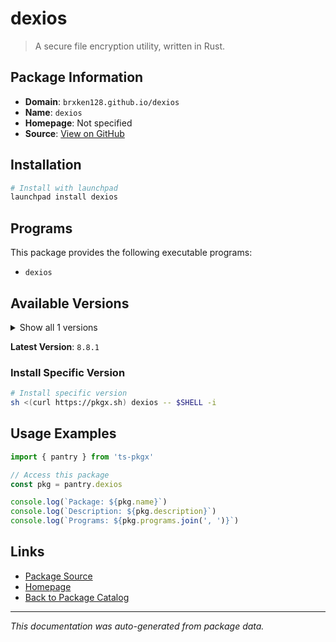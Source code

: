 # dexios

> A secure file encryption utility, written in Rust.

## Package Information

- **Domain**: `brxken128.github.io/dexios`
- **Name**: `dexios`
- **Homepage**: Not specified
- **Source**: [View on GitHub](https://github.com/pkgxdev/pantry/tree/main/projects/brxken128.github.io/dexios/package.yml)

## Installation

```bash
# Install with launchpad
launchpad install dexios
```

## Programs

This package provides the following executable programs:

- `dexios`

## Available Versions

<details>
<summary>Show all 1 versions</summary>

- `8.8.1`

</details>

**Latest Version**: `8.8.1`

### Install Specific Version

```bash
# Install specific version
sh <(curl https://pkgx.sh) dexios -- $SHELL -i
```

## Usage Examples

```typescript
import { pantry } from 'ts-pkgx'

// Access this package
const pkg = pantry.dexios

console.log(`Package: ${pkg.name}`)
console.log(`Description: ${pkg.description}`)
console.log(`Programs: ${pkg.programs.join(', ')}`)
```

## Links

- [Package Source](https://github.com/pkgxdev/pantry/tree/main/projects/brxken128.github.io/dexios/package.yml)
- [Homepage](#)
- [Back to Package Catalog](../../../package-catalog.md)

---

*This documentation was auto-generated from package data.*
